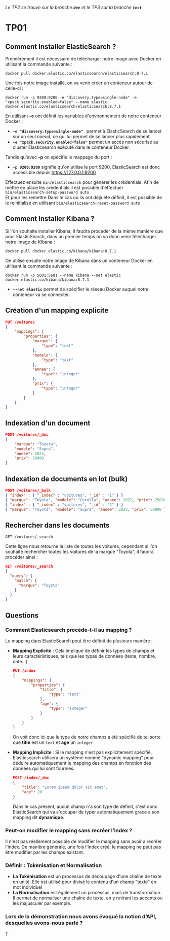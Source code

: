 *Le TP2 se trouve sur la branche **`dev`** et le TP3 sur la branche **`test`***

# TP01
## Comment Installer ElasticSearch ?
Premièrement il est nécessaire de télécharger notre image avec Docker en utilisant la commande suivante :

```
docker pull docker.elastic.co/elasticsearch/elasticsearch:8.7.1
```

Une fois notre image installé, on va venir créer un conteneur autour de celle-ci :

```
docker run -p 9200:9200 -e "discovery.type=single-node" -e "xpack.security.enabled=false" --name elastic docker.elastic.co/elasticsearch/elasticsearch:8.7.1
```

En utilisant **__-e__** ont définit les variables d'environnement de notre conteneur Docker :
- **`-e "discovery.type=single-node" `** permet à ElasticSearch de se lancer sur un seul noeud, ce qui lui permet de se lancer plus rapidement.
- **`-e "xpack.security.enabled=false"`** permet un accès non sécurisé au cluster Elasticsearch exécuté dans le conteneur Docker. 

Tandis qu'avec **__-p__** on spécifie le mappage du port :
- **`-p 9200:9200`** signifie qu'on utilise le port 9200, ElasticSearch est donc accessible depuis https://127.0.0.1:9200

Effectuez ensuite `bin/elasticsearch` pour générer les crédentials.
Afin de mettre en place les credentials il est possible d'effectuer `bin/elasticsearch-setup-password auto`  
Et pour les remettre
Dans le cas où ils ont déjà été définit, il est possible de le reinitialisé en utilisant `bin/elasticsearch-reset-password auto`

## Comment Installer Kibana ?
Si l'on souhaite installer Kibana, il faudra procéder de la même manière que pour ElasticSearch, dans un premier temps on va donc venir télécharger notre image de Kibana :

```
docker pull docker.elastic.co/kibana/kibana:8.7.1
```

On utilise ensuite notre image de Kibana dans un conteneur Docker en utilisant la commande suivante : 

```
docker run -p 5601:5601 --name kibana --net elastic docker.elastic.co/kibana/kibana:8.7.1
```
- **`--net elastic`** permet de spécifier le réseau Docker auquel notre conteneur va se connecter.

## Création d'un mapping explicite
```json
PUT /voitures
{
    "mappings": {
        "properties": {
            "marque": {
                "type": "text"
            },
            "modele": {
                "type": "text"
            },
            "annee": {
                "type": "integer"
            },
            "prix": {
                "type": "integer"
            }
        }
    }
}
```

## Indexation d'un document
```json
POST /voitures/_doc
{
    "marque": "Toyota",
    "modele": "Supra",
    "annee": 2023,
    "prix": 50000
}
```

## Indexation de documents en lot (bulk)
```json
POST /voitures/_bulk
{ "index" : { "_index" : "voitures", "_id" : "1" } }
{ "marque": "Toyota", "modele": "Corolla", "annee": 2022, "prix": 25000 }
{ "index" : { "_index" : "voitures", "_id" : "2" } }
{ "marque": "Toyota", "modele": "Supra", "annee": 2023, "prix": 50000 }
```

## Rechercher dans les documents
```
GET /voitures/_search
```

Cette ligne nous retourne la liste de toutes les voitures, cependant si l'on souhaite rechercher toutes les voitures de la marque "Toyota", il faudra procéder ainsi :

```json
GET /voitures/_search
{
  "query": {
    "match": {
      "marque": "Toyota"
    }
  }
}
```

## Questions

### Comment Elasticsearch procède-t-il au mapping ? 
Le mapping dans ElasticSearch peut être définit de plusieurs manière :
- **Mapping Explicite** : Cela implique de définir les types de champs et leurs caractéristiques, tels que les types de données (texte, nombre, date...)

    ```json
    PUT /index
    {
        "mappings": {
            "properties": {
                "title": {
                    "type": "text"
                },
                "age": {
                    "type": "integer"
                }
            }
        }
    }
    ```
    On voit donc ici que le type de notre champs a été spécifié de tel sorte que **title** est un `text` et **age** un `integer`
- **Mapping Implicite** : Si le mapping n'est pas explicitement spécifié, Elasticsearch utilisera un système nommé "dynamic mapping" pour déduire automatiquement le mapping des champs en fonction des données qui lui sont fournies.

    ```json
    POST /index/_doc
    {
        "title": "Lorem ipsum dolor sit amet",
        "age": 20
    }
    ```
    Dans le cas présent, aucun champ n'a son type de définit, c'est donc ElasticSearch qui va s'occuper de typer automatiquement grace à son mapping dit **dynamique**.

### Peut-on modifier le mapping sans recréer l’index ?  
Il n'est pas réellement possible de modifier le mapping sans avoir a recréer l'index. De manière générale, une fois l'index créé, le mapping ne peut pas être modifier par les champs existant.

### Définir : Tokenisation et Normalisation
- **La Tokénisation** est un processus de découpage d'une chaîne de texte en unité. Elle est utilisé pour divisé le contenu d'un champ "texte" en mot individuel
- **La Normalisation** est également un processus, mais de transformation. Il permet de normaliser une chaîne de texte, en y retirant les accents ou les majusculer par exemple.

### Lors de la démonstration nous avons évoqué la notion d’API, desquelles avons-nous parlé ? 
?